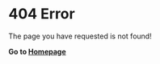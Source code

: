

# 404 Error
The page you have requested is not found!

**Go to [Homepage](https://writersid.cf)**
